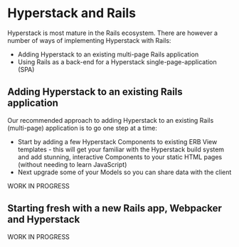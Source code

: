 # Hyperstack and Rails

Hyperstack is most mature in the Rails ecosystem. There are however a number of ways of implementing Hyperstack with Rails:

+ Adding Hyperstack to an existing multi-page Rails application
+ Using Rails as a back-end for a Hyperstack single-page-application (SPA)

## Adding Hyperstack to an existing Rails application

Our recommended approach to adding Hyperstack to an existing Rails (multi-page) application is to go one step at a time:

+ Start by adding a few Hyperstack Components to existing ERB View templates - this will get your familiar with the Hyperstack build system and add stunning, interactive Components to your static HTML pages (without needing to learn JavaScript)
+ Next upgrade some of your Models so you can share data with the client

WORK IN PROGRESS

## Starting fresh with a new Rails app, Webpacker and Hyperstack

WORK IN PROGRESS
